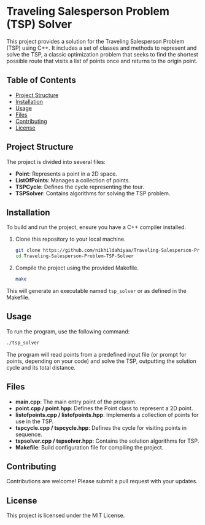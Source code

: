 
# Traveling Salesperson Problem (TSP) Solver

This project provides a solution for the Traveling Salesperson Problem (TSP) using C++. It includes a set of classes and methods to represent and solve the TSP, a classic optimization problem that seeks to find the shortest possible route that visits a list of points once and returns to the origin point.

## Table of Contents
- [Project Structure](#project-structure)
- [Installation](#installation)
- [Usage](#usage)
- [Files](#files)
- [Contributing](#contributing)
- [License](#license)

## Project Structure
The project is divided into several files:
- **Point**: Represents a point in a 2D space.
- **ListOfPoints**: Manages a collection of points.
- **TSPCycle**: Defines the cycle representing the tour.
- **TSPSolver**: Contains algorithms for solving the TSP problem.

## Installation
To build and run the project, ensure you have a C++ compiler installed.

1. Clone this repository to your local machine.
   ```bash
   git clone https://github.com/nikhildahiyaa/Traveling-Salesperson-Problem-TSP-Solver.git
   cd Traveling-Salesperson-Problem-TSP-Solver
   ```

2. Compile the project using the provided Makefile.
   ```bash
   make
   ```

This will generate an executable named `tsp_solver` or as defined in the Makefile.

## Usage
To run the program, use the following command:
```bash
./tsp_solver
```

The program will read points from a predefined input file (or prompt for points, depending on your code) and solve the TSP, outputting the solution cycle and its total distance.

## Files

- **main.cpp**: The main entry point of the program.
- **point.cpp / point.hpp**: Defines the Point class to represent a 2D point.
- **listofpoints.cpp / listofpoints.hpp**: Implements a collection of points for use in the TSP.
- **tspcycle.cpp / tspcycle.hpp**: Defines the cycle for visiting points in sequence.
- **tspsolver.cpp / tspsolver.hpp**: Contains the solution algorithms for TSP.
- **Makefile**: Build configuration file for compiling the project.

## Contributing
Contributions are welcome! Please submit a pull request with your updates.

## License
This project is licensed under the MIT License.
